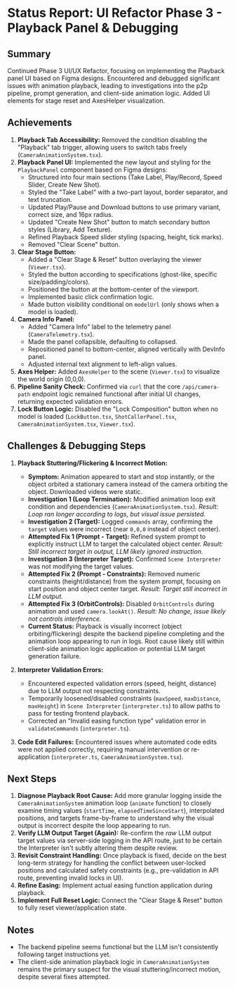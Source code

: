 # Status Report: UI Refactor Phase 3 - Playback Panel & Debugging

## Summary
Continued Phase 3 UI/UX Refactor, focusing on implementing the Playback panel UI based on Figma designs. Encountered and debugged significant issues with animation playback, leading to investigations into the p2p pipeline, prompt generation, and client-side animation logic. Added UI elements for stage reset and AxesHelper visualization.

## Achievements
1.  **Playback Tab Accessibility:** Removed the condition disabling the "Playback" tab trigger, allowing users to switch tabs freely (`CameraAnimationSystem.tsx`).
2.  **Playback Panel UI:** Implemented the new layout and styling for the `PlaybackPanel` component based on Figma designs:
    *   Structured into four main sections (Take Label, Play/Record, Speed Slider, Create New Shot).
    *   Styled the "Take Label" with a two-part layout, border separator, and text truncation.
    *   Updated Play/Pause and Download buttons to use primary variant, correct size, and 16px radius.
    *   Updated "Create New Shot" button to match secondary button styles (Library, Add Texture).
    *   Refined Playback Speed slider styling (spacing, height, tick marks).
    *   Removed "Clear Scene" button.
3.  **Clear Stage Button:**
    *   Added a "Clear Stage & Reset" button overlaying the viewer (`Viewer.tsx`).
    *   Styled the button according to specifications (ghost-like, specific size/padding/colors).
    *   Positioned the button at the bottom-center of the viewport.
    *   Implemented basic click confirmation logic.
    *   Made button visibility conditional on `modelUrl` (only shows when a model is loaded).
4.  **Camera Info Panel:**
    *   Added "Camera Info" label to the telemetry panel (`CameraTelemetry.tsx`).
    *   Made the panel collapsible, defaulting to collapsed.
    *   Repositioned panel to bottom-center, aligned vertically with DevInfo panel.
    *   Adjusted internal text alignment to left-align values.
5.  **Axes Helper:** Added `AxesHelper` to the scene (`Viewer.tsx`) to visualize the world origin (0,0,0).
6.  **Pipeline Sanity Check:** Confirmed via `curl` that the core `/api/camera-path` endpoint logic remained functional after initial UI changes, returning expected validation errors.
7.  **Lock Button Logic:** Disabled the "Lock Composition" button when no model is loaded (`LockButton.tsx`, `ShotCallerPanel.tsx`, `CameraAnimationSystem.tsx`, `Viewer.tsx`).

## Challenges & Debugging Steps
1.  **Playback Stuttering/Flickering & Incorrect Motion:**
    *   **Symptom:** Animation appeared to start and stop instantly, or the object orbited a stationary camera instead of the camera orbiting the object. Downloaded videos were static.
    *   **Investigation 1 (Loop Termination):** Modified animation loop exit condition and dependencies (`CameraAnimationSystem.tsx`). *Result: Loop ran longer according to logs, but visual issue persisted.*
    *   **Investigation 2 (Target):** Logged `commands` array, confirming the `target` values were incorrect (near `0,0,0` instead of object center).
    *   **Attempted Fix 1 (Prompt - Target):** Refined system prompt to explicitly instruct LLM to target the calculated object center. *Result: Still incorrect target in output, LLM likely ignored instruction.*
    *   **Investigation 3 (Interpreter Target):** Confirmed `Scene Interpreter` was not modifying the target values.
    *   **Attempted Fix 2 (Prompt - Constraints):** Removed numeric constraints (height/distance) from the system prompt, focusing on start position and object center target. *Result: Target still incorrect in LLM output.*
    *   **Attempted Fix 3 (OrbitControls):** Disabled `OrbitControls` during animation and used `camera.lookAt()`. *Result: No change, issue likely not controls interference.*
    *   **Current Status:** Playback is visually incorrect (object orbiting/flickering) despite the backend pipeline completing and the animation loop appearing to run in logs. Root cause likely still within client-side animation logic application or potential LLM target generation failure.

2.  **Interpreter Validation Errors:**
    *   Encountered expected validation errors (speed, height, distance) due to LLM output not respecting constraints.
    *   Temporarily loosened/disabled constraints (`maxSpeed`, `maxDistance`, `maxHeight`) in `Scene Interpreter` (`interpreter.ts`) to allow paths to pass for testing frontend playback.
    *   Corrected an "Invalid easing function type" validation error in `validateCommands` (`interpreter.ts`).

3.  **Code Edit Failures:** Encountered issues where automated code edits were not applied correctly, requiring manual intervention or re-application (`interpreter.ts`, `CameraAnimationSystem.tsx`).

## Next Steps
1.  **Diagnose Playback Root Cause:** Add more granular logging inside the `CameraAnimationSystem` animation loop (`animate` function) to closely examine timing values (`startTime`, `elapsedTimeSinceStart`), interpolated positions, and targets frame-by-frame to understand why the visual output is incorrect despite the loop appearing to run.
2.  **Verify LLM Output Target (Again):** Re-confirm the *raw* LLM output target values via server-side logging in the API route, just to be certain the Interpreter isn't subtly altering them despite review.
3.  **Revisit Constraint Handling:** Once playback is fixed, decide on the best long-term strategy for handling the conflict between user-locked positions and calculated safety constraints (e.g., pre-validation in API route, preventing invalid locks in UI).
4.  **Refine Easing:** Implement actual easing function application during playback.
5.  **Implement Full Reset Logic:** Connect the "Clear Stage & Reset" button to fully reset viewer/application state.

## Notes
- The backend pipeline seems functional but the LLM isn't consistently following target instructions yet.
- The client-side animation playback logic in `CameraAnimationSystem` remains the primary suspect for the visual stuttering/incorrect motion, despite several fixes attempted.
